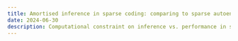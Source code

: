 ```yaml
---
title: Amortised inference in sparse coding: comparing to sparse autoencoders
date: 2024-06-30
description: Computational constraint on inference vs. performance in sparse coding models
---
```


